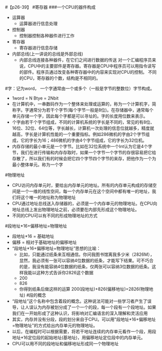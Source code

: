 #【p26-39】
#寄存器
###一个CPU的器件构成
- 运算器
  - 运算器进行信息处理
- 控制器
  - 控制器控制各种器件进行工作
- 寄存器
  - 寄存器进行信息存储
- 内部总线(上一讲说的总线是外部总线)
  - 内部总线连接各种器件，在它们之间进行数据的传送
对一个汇编程序员来说，CPU中的主要部件是寄存器。寄存器是CPU中程序员可以用指令读写的部件。程序员通过改变各种寄存器中的内容来实现对CPU的控制。
不同的CPU，寄存器的个数，结构是不相同的。

#字：记为word， 一个字通常由一个或多个（一般是字节的整数位）字节构成。
- 1word = N Btye = 2Nbit
- 在计算机中，一串数码作为一个整体来处理或运算的，称为一个计算机字，简称字。字通常分为若干个字节(每个字节一般是8位)。在存储器中，通常每个单元存储一个字，因此每个字都是可以寻址的。字的长度用位数来表示。
- 个字由若干个字节组成，不同的计算机系统的字长是不同的，常见的有8位、16位、32位、64位等，字长越长，计算机一次处理的信息位就越多，精度就越高，字长是计算机性能的一个重要指标。例如286微机的字由2个字节组成，它的字长为16；486微机的字由4个字节组成，它的字长为32位机。 
- 内存存储的最小单元是一个字节。比如在32位系统中一个Int认为它是4个字节，我们在进行传输和内存存取时，如果一个字节一个字节的存很容易把它给存散了，所以我们有的时候会把它四个字节四个字节的来存，把他作为一个为最小整体单元。称为一个字

#物理地址
- CPU访问内存单元时，要给出内存单元的地址。所有的内存单元构成的存储空间是一个一维的线性空间，每一个内存单元在这个空间中都有唯一的地址，我们将这个唯一的地址称为物理地址
- CPU通过地址总线送入存储器的，必须是一个内存单元的物理地址。在CPU向地址总线上发出物理地址之前，必须要在内部先形成这个物理地址。
- 不同的CPU可以有不同的形成物理地址的方式

#段地址*16+偏移地址=物理地址
- 段地址*16 = 基础地址
- 偏移 = 相对于基础地址的偏移地址
- “段地址*16+偏移地址=物理地址”思想的比喻：
  - 比如，只能通过纸条来互相通信。你问我图书馆离我多少米（2826M），显然，我必须有一张可以容纳4位数据的纸条，才能写下结果。可不巧合的是，我没有能容纳4位数据的纸条，仅两张可以容纳3位数据的纸条。这样我能以这种方式告诉你2826这个数据
  - 200
  - 826
  - 你得到纸条后做这样的运算 200(段地址)+826(偏移地址)=2826(物理地址)
#段的概念
- “段地址”这个名称中包含着段的概念。这种说法可能对一些学习者产生了误导，让人误认为内存被划分成了一个一个的段，每一个段有一个段地址。如果我们在一开始形成了这种认识，将影响对汇编语言的深入理解和灵活应用
- 其实，内存并没有分段，段的划分来自于CPU。可以用"段地址*16+偏移地址=物理地址"的方式给出内存单元的物理地址。
- 以后，在编程时可以根据需要，将若干地址连续的内存单元看作一个段，用段地址*16定位段的起始地址(基地址)，用偏移地址定位段中的内存单元。
- CPU可以用不同的段地址和偏移地址形成同一个物理地址